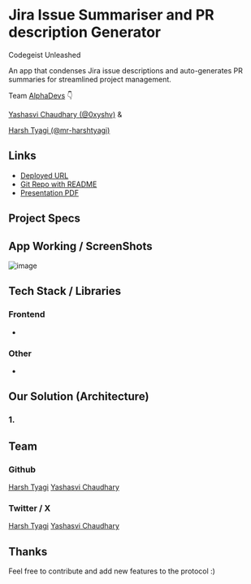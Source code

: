 # Jira Issue Summariser and PR description Generator

Codegeist Unleashed

An app that condenses Jira issue descriptions and auto-generates PR summaries for streamlined project management.

Team [AlphaDevs](https://alphadevs.dev) 👇

[Yashasvi Chaudhary (@0xyshv)](https://github.com/0xyshv) &

[Harsh Tyagi (@mr-harshtyagi)](https://github.com/mr-harshtyagi)

## Links

- [Deployed URL]()
- [Git Repo with README]()
- [Presentation PDF]()


## Project Specs


## App Working / ScreenShots

![image]()


## Tech Stack / Libraries

### Frontend

- 

### Other

-

## Our Solution (Architecture)

### 1.


## Team

### Github

[Harsh Tyagi](https://github.com/mr-harshtyagi)
[Yashasvi Chaudhary](https://github.com/0xyshv)

### Twitter / X

[Harsh Tyagi](https://twitter.com/mr_harshtyagi)
[Yashasvi Chaudhary](https://twitter.com/0xyshv)

## Thanks

Feel free to contribute and add new features to the protocol :)
